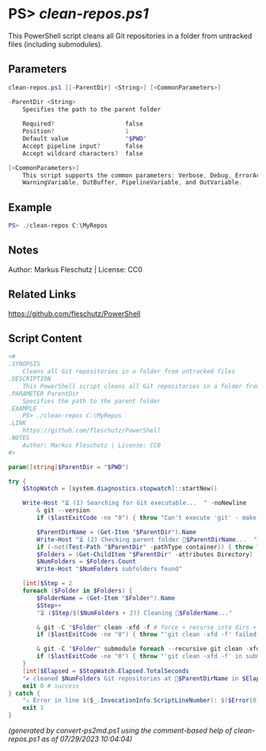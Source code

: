PS> *clean-repos.ps1*
====================

This PowerShell script cleans all Git repositories in a folder from untracked files (including submodules).

Parameters
----------
```powershell
clean-repos.ps1 [[-ParentDir] <String>] [<CommonParameters>]

-ParentDir <String>
    Specifies the path to the parent folder
    
    Required?                    false
    Position?                    1
    Default value                "$PWD"
    Accept pipeline input?       false
    Accept wildcard characters?  false

[<CommonParameters>]
    This script supports the common parameters: Verbose, Debug, ErrorAction, ErrorVariable, WarningAction, 
    WarningVariable, OutBuffer, PipelineVariable, and OutVariable.
```

Example
-------
```powershell
PS> ./clean-repos C:\MyRepos

```

Notes
-----
Author: Markus Fleschutz | License: CC0

Related Links
-------------
https://github.com/fleschutz/PowerShell

Script Content
--------------
```powershell
<#
.SYNOPSIS
	Cleans all Git repositories in a folder from untracked files 
.DESCRIPTION
	This PowerShell script cleans all Git repositories in a folder from untracked files (including submodules).
.PARAMETER ParentDir
	Specifies the path to the parent folder
.EXAMPLE
	PS> ./clean-repos C:\MyRepos
.LINK
	https://github.com/fleschutz/PowerShell
.NOTES
	Author: Markus Fleschutz | License: CC0
#>

param([string]$ParentDir = "$PWD")

try {
	$StopWatch = [system.diagnostics.stopwatch]::startNew()

	Write-Host "⏳ (1) Searching for Git executable...  " -noNewline
        & git --version
        if ($lastExitCode -ne "0") { throw "Can't execute 'git' - make sure Git is installed and available" }

        $ParentDirName = (Get-Item "$ParentDir").Name
        Write-Host "⏳ (2) Checking parent folder 📂$ParentDirName...  " -noNewline
        if (-not(Test-Path "$ParentDir" -pathType container)) { throw "Can't access folder: $ParentDir" }
        $Folders = (Get-ChildItem "$ParentDir" -attributes Directory)
        $NumFolders = $Folders.Count
        Write-Host "$NumFolders subfolders found"

	[int]$Step = 2
	foreach ($Folder in $Folders) {
		$FolderName = (Get-Item "$Folder").Name
		$Step++
		"⏳ ($Step/$($NumFolders + 2)) Cleaning 📂$FolderName..."

		& git -C "$Folder" clean -xfd -f # force + recurse into dirs + don't use the standard ignore rules
		if ($lastExitCode -ne "0") { throw "'git clean -xfd -f' failed with exit code $lastExitCode" }

		& git -C "$Folder" submodule foreach --recursive git clean -xfd -f 
		if ($lastExitCode -ne "0") { throw "'git clean -xfd -f' in submodules failed with exit code $lastExitCode" }
	}
	[int]$Elapsed = $StopWatch.Elapsed.TotalSeconds
	"✔️ cleaned $NumFolders Git repositories at 📂$ParentDirName in $Elapsed sec."
	exit 0 # success
} catch {
	"⚠️ Error in line $($_.InvocationInfo.ScriptLineNumber): $($Error[0])"
	exit 1
}
```

*(generated by convert-ps2md.ps1 using the comment-based help of clean-repos.ps1 as of 07/29/2023 10:04:04)*
